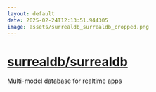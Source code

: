 ```yaml
---
layout: default
date: 2025-02-24T12:13:51.944305
image: assets/surrealdb_surrealdb_cropped.png
---
```


# [surrealdb/surrealdb](https://github.com/surrealdb/surrealdb)

Multi-model database for realtime apps
